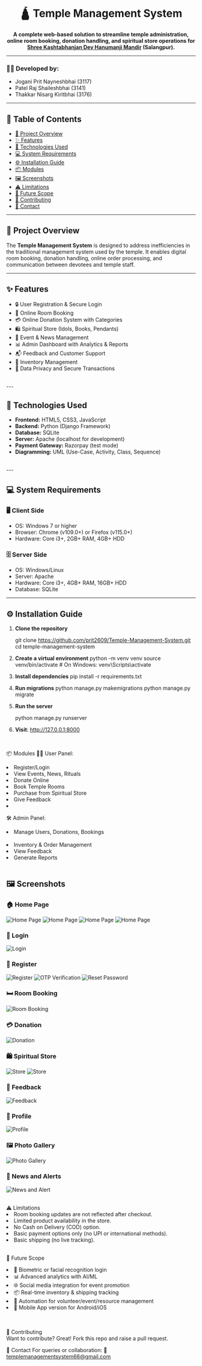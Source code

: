 <h1 align="center">🛕 Temple Management System</h1>

<p align="center"><b>
A complete web-based solution to streamline temple administration, online room booking, donation handling, and spiritual store operations for <br/><u>Shree Kashtabhanjan Dev Hanumanji Mandir</u> (Salangpur).
</b></p>

<hr/>

<h3>👨‍💻 Developed by:</h3>

<ul>
  <li>Jogani Prit Nayneshbhai (3117)</li>
  <li>Patel Raj Shaileshbhai (3141)</li>
  <li>Thakkar Nisarg Kiritbhai (3176)</li>
</ul>

---

## 📑 Table of Contents

- [📌 Project Overview](#project-overview)
- [✨ Features](#features)
- [🧰 Technologies Used](#technologies-used)
- [💻 System Requirements](#system-requirements)
- [⚙️ Installation Guide](#installation-guide)
- [📦 Modules](#modules)
- [🖼️ Screenshots](#screenshots)
- [⚠️ Limitations](#limitations)
- [🔮 Future Scope](#future-scope)
- [🤝 Contributing](#contributing)
- [📧 Contact](#contact)

---

## 📌 Project Overview

<p>
The <b>Temple Management System</b> is designed to address inefficiencies in the traditional management system used by the temple. It enables digital room booking, donation handling, online order processing, and communication between devotees and temple staff.
</p>

---

## ✨ Features

<ul>
  <li>🔒 User Registration & Secure Login</li>
  <li>📅 Online Room Booking</li>
  <li>💳 Online Donation System with Categories</li>
  <li>🛍️ Spiritual Store (Idols, Books, Pendants)</li>
  <li>📢 Event & News Management</li>
  <li>📊 Admin Dashboard with Analytics & Reports</li>
  <li>📬 Feedback and Customer Support</li>
  <li>📂 Inventory Management</li>
  <li>🔐 Data Privacy and Secure Transactions</li>
</ul>
<br>
---

## 🧰 Technologies Used

- <b>Frontend:</b> HTML5, CSS3, JavaScript  
- <b>Backend:</b> Python (Django Framework)  
- <b>Database:</b> SQLite  
- <b>Server:</b> Apache (localhost for development)  
- <b>Payment Gateway:</b> Razorpay (test mode)  
- <b>Diagramming:</b> UML (Use-Case, Activity, Class, Sequence)
<br>
---

## 💻 System Requirements

### 🖥️ Client Side
- OS: Windows 7 or higher  
- Browser: Chrome (v109.0+) or Firefox (v115.0+)  
- Hardware: Core i3+, 2GB+ RAM, 4GB+ HDD

### 🗄️ Server Side
- OS: Windows/Linux  
- Server: Apache  
- Hardware: Core i3+, 4GB+ RAM, 16GB+ HDD  
- Database: SQLite

---

## ⚙️ Installation Guide

1. **Clone the repository**

   git clone https://github.com/prit2609/Temple-Management-System.git
   cd temple-management-system

2. **Create a virtual environment**
  python -m venv venv
  source venv/bin/activate  # On Windows: venv\Scripts\activate

3. **Install dependencies**
  pip install -r requirements.txt

4. **Run migrations**
  python manage.py makemigrations
  python manage.py migrate

5. **Run the server**

   python manage.py runserver

7. **Visit**: http://127.0.0.1:8000
<br>

📦 Modules
  🙍‍♂️ User Panel:
    <ui>
    <li>Register/Login</li>
    <li>View Events, News, Rituals</li>
    <li>Donate Online</li>
    <li>Book Temple Rooms</li>
    <li>Purchase from Spiritual Store</li>
    <li>Give Feedback<li>
    </ui><br>

  🛠️ Admin Panel:
    <ui>
    <li>Manage Users, Donations, Bookings</li>  
    <li>Inventory & Order Management</li>
    <li>View Feedback</li>
    <li>Generate Reports</li>
    </ui><br>


  ## 🖼️ Screenshots

  ### 🏠 Home Page
   ![Home Page](screenshots/Home_1.png)
   ![Home Page](screenshots/Home_2.png)
   ![Home Page](screenshots/Home_3.png)
   ![Home Page](screenshots/Home_4.png)

  ### 🔐 Login
   ![Login](screenshots/Login.png)

  ### 📝 Register
   ![Register](screenshots/Register.png)
   ![OTP Verification](screenshots/OTP.png)
   ![Reset Password](screenshots/OTP_For_Change_Password.png)

  ### 🛏️ Room Booking
   ![Room Booking](screenshots/RoomBooking.png)

  ### 💳 Donation
   ![Donation](screenshots/Donation.png)
   
  ### 🛍️ Spiritual Store
   ![Store](screenshots/Store.png)
   ![Store](screenshots/Store_2.png)

  ### 💬 Feedback
   ![Feedback](screenshots/Feedback.png)

  ### 👤 Profile
   ![Profile](screenshots/Profile.png)

  ### 🖼️ Photo Gallery
   ![Photo Gallery](screenshots/Photo_Gallery.png)

  ### 📢 News and Alerts
   ![News and Alert](screenshots/New_and_Alert.png)

<br>
  ⚠️ Limitations
    <ui>
    <li>Room booking updates are not reflected after checkout.</li>
    <li>Limited product availability in the store.</li>
    <li>No Cash on Delivery (COD) option.</li>
    <li>Basic payment options only (no UPI or international methods).</li>
    <li>Basic shipping (no live tracking).</li>
    </ui><br>


  🔮 Future Scope

  <ui>  
    <li>🔐 Biometric or facial recognition login</li>
    <li>📊 Advanced analytics with AI/ML</li>
    <li>🌐 Social media integration for event promotion</li>
    <li>📦 Real-time inventory & shipping tracking</li>
    <li>🔁 Automation for volunteer/event/resource management</li>
    <li>📱 Mobile App version for Android/iOS</li>
  </ui>

<br><br>
🤝 Contributing
  <br>Want to contribute? Great! Fork this repo and raise a pull request.<br>

  📧 Contact
    For queries or collaboration:
    📨 templemanagementsystem66@gmail.com
